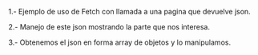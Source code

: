 1.- Ejemplo de uso de Fetch con llamada a una pagina que devuelve json.

2.- Manejo de este json mostrando la parte que nos interesa.

3.- Obtenemos el json en forma array de objetos y lo manipulamos.
